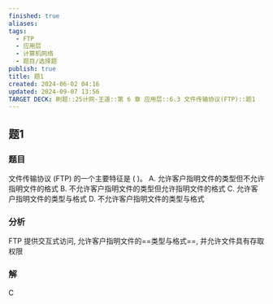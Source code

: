 ```yaml
---
finished: true
aliases: 
tags:
  - FTP
  - 应用层
  - 计算机网络
  - 题目/选择题
publish: true
title: 题1
created: 2024-06-02 04:16
updated: 2024-09-07 13:56
TARGET DECK: 刷题::25计网-王道::第 6 章 应用层::6.3 文件传输协议(FTP)::题1
---
```


## 题1
### 题目
文件传输协议 (FTP) 的一个主要特征是 ( )。
A. 允许客户指明文件的类型但不允许指明文件的格式
B. 不允许客户指明文件的类型但允许指明文件的格式
C. 允许客户指明文件的类型与格式
D. 不允许客户指明文件的类型与格式
### 分析
FTP 提供交互式访问, 允许客户指明文件的==类型与格式==, 并允许文件具有存取权限
### 解
C
<!--ID: 1719569713131-->

